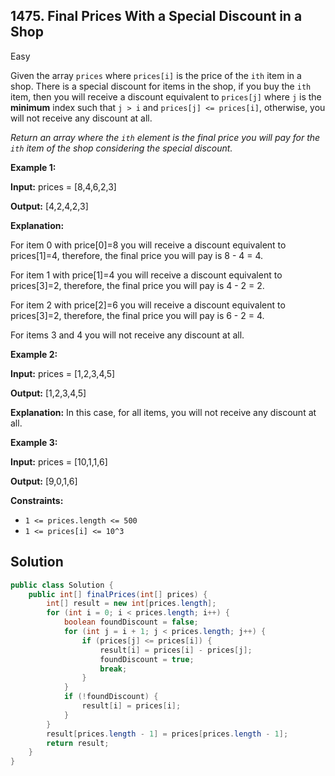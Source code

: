 ## 1475\. Final Prices With a Special Discount in a Shop

Easy

Given the array `prices` where `prices[i]` is the price of the `ith` item in a shop. There is a special discount for items in the shop, if you buy the `ith` item, then you will receive a discount equivalent to `prices[j]` where `j` is the **minimum** index such that `j > i` and `prices[j] <= prices[i]`, otherwise, you will not receive any discount at all.

_Return an array where the `ith` element is the final price you will pay for the `ith` item of the shop considering the special discount._

**Example 1:**

**Input:** prices = [8,4,6,2,3]

**Output:** [4,2,4,2,3]

**Explanation:** 

For item 0 with price[0]=8 you will receive a discount equivalent to prices[1]=4, therefore, the final price you will pay is 8 - 4 = 4. 

For item 1 with price[1]=4 you will receive a discount equivalent to prices[3]=2, therefore, the final price you will pay is 4 - 2 = 2. 

For item 2 with price[2]=6 you will receive a discount equivalent to prices[3]=2, therefore, the final price you will pay is 6 - 2 = 4. 

For items 3 and 4 you will not receive any discount at all.

**Example 2:**

**Input:** prices = [1,2,3,4,5]

**Output:** [1,2,3,4,5]

**Explanation:** In this case, for all items, you will not receive any discount at all.

**Example 3:**

**Input:** prices = [10,1,1,6]

**Output:** [9,0,1,6]

**Constraints:**

*   `1 <= prices.length <= 500`
*   `1 <= prices[i] <= 10^3`

## Solution

```java
public class Solution {
    public int[] finalPrices(int[] prices) {
        int[] result = new int[prices.length];
        for (int i = 0; i < prices.length; i++) {
            boolean foundDiscount = false;
            for (int j = i + 1; j < prices.length; j++) {
                if (prices[j] <= prices[i]) {
                    result[i] = prices[i] - prices[j];
                    foundDiscount = true;
                    break;
                }
            }
            if (!foundDiscount) {
                result[i] = prices[i];
            }
        }
        result[prices.length - 1] = prices[prices.length - 1];
        return result;
    }
}
```